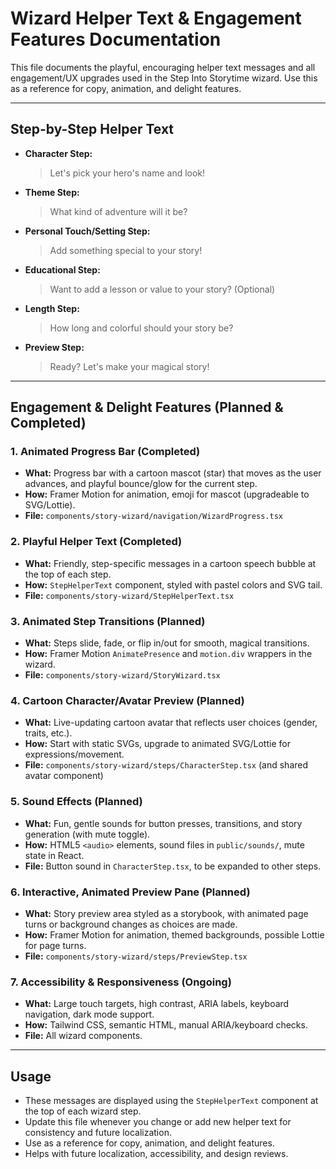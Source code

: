 # Wizard Helper Text & Engagement Features Documentation

This file documents the playful, encouraging helper text messages and all engagement/UX upgrades used in the Step Into Storytime wizard. Use this as a reference for copy, animation, and delight features.

---

## Step-by-Step Helper Text

- **Character Step:**

  > Let's pick your hero's name and look!

- **Theme Step:**

  > What kind of adventure will it be?

- **Personal Touch/Setting Step:**

  > Add something special to your story!

- **Educational Step:**

  > Want to add a lesson or value to your story? (Optional)

- **Length Step:**

  > How long and colorful should your story be?

- **Preview Step:**
  > Ready? Let's make your magical story!

---

## Engagement & Delight Features (Planned & Completed)

### 1. Animated Progress Bar (Completed)

- **What:** Progress bar with a cartoon mascot (star) that moves as the user advances, and playful bounce/glow for the current step.
- **How:** Framer Motion for animation, emoji for mascot (upgradeable to SVG/Lottie).
- **File:** `components/story-wizard/navigation/WizardProgress.tsx`

### 2. Playful Helper Text (Completed)

- **What:** Friendly, step-specific messages in a cartoon speech bubble at the top of each step.
- **How:** `StepHelperText` component, styled with pastel colors and SVG tail.
- **File:** `components/story-wizard/StepHelperText.tsx`

### 3. Animated Step Transitions (Planned)

- **What:** Steps slide, fade, or flip in/out for smooth, magical transitions.
- **How:** Framer Motion `AnimatePresence` and `motion.div` wrappers in the wizard.
- **File:** `components/story-wizard/StoryWizard.tsx`

### 4. Cartoon Character/Avatar Preview (Planned)

- **What:** Live-updating cartoon avatar that reflects user choices (gender, traits, etc.).
- **How:** Start with static SVGs, upgrade to animated SVG/Lottie for expressions/movement.
- **File:** `components/story-wizard/steps/CharacterStep.tsx` (and shared avatar component)

### 5. Sound Effects (Planned)

- **What:** Fun, gentle sounds for button presses, transitions, and story generation (with mute toggle).
- **How:** HTML5 `<audio>` elements, sound files in `public/sounds/`, mute state in React.
- **File:** Button sound in `CharacterStep.tsx`, to be expanded to other steps.

### 6. Interactive, Animated Preview Pane (Planned)

- **What:** Story preview area styled as a storybook, with animated page turns or background changes as choices are made.
- **How:** Framer Motion for animation, themed backgrounds, possible Lottie for page turns.
- **File:** `components/story-wizard/steps/PreviewStep.tsx`

### 7. Accessibility & Responsiveness (Ongoing)

- **What:** Large touch targets, high contrast, ARIA labels, keyboard navigation, dark mode support.
- **How:** Tailwind CSS, semantic HTML, manual ARIA/keyboard checks.
- **File:** All wizard components.

---

## Usage

- These messages are displayed using the `StepHelperText` component at the top of each wizard step.
- Update this file whenever you change or add new helper text for consistency and future localization.
- Use as a reference for copy, animation, and delight features.
- Helps with future localization, accessibility, and design reviews.
